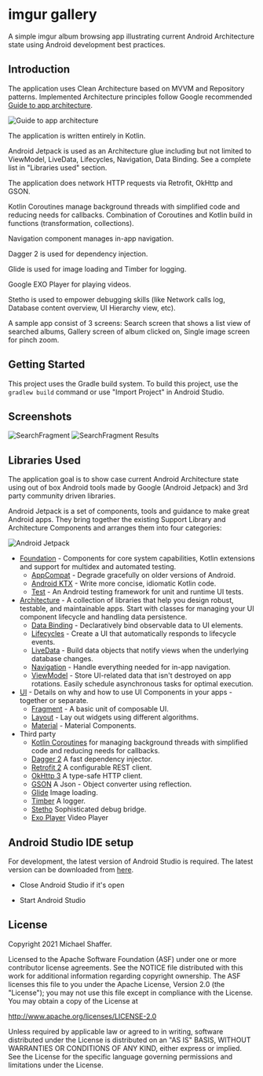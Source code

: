 imgur gallery
=========================

A simple imgur album browsing app illustrating current Android Architecture state using Android development best
practices.

Introduction
------------

The application uses Clean Architecture based on MVVM and Repository patterns. Implemented
Architecture principles follow Google recommended [Guide to app architecture](https://developer.android.com/jetpack/docs/guide).

![Guide to app architecture](screenshots/guide-to-app-architecture.png "Guide to app architecture")

The application is written entirely in Kotlin.

Android Jetpack is used as an Architecture glue including but not limited to ViewModel, LiveData,
Lifecycles, Navigation, Data Binding. See a complete list in "Libraries used" section.

The application does network HTTP requests via Retrofit, OkHttp and GSON.

Kotlin Coroutines manage background threads with simplified code and reducing needs for callbacks.
Combination of Coroutines and Kotlin build in functions (transformation, collections).

Navigation component manages in-app navigation.

Dagger 2 is used for dependency injection.

Glide is used for image loading and Timber for logging.

Google EXO Player for playing videos.

Stetho is used to empower debugging skills (like Network calls log, Database content overview,
UI Hierarchy view, etc).

A sample app consist of 3 screens: Search screen that shows a list view of searched albums, Gallery screen of album clicked on, Single image screen for pinch zoom.

Getting Started
---------------
This project uses the Gradle build system. To build this project, use the
`gradlew build` command or use "Import Project" in Android Studio.

Screenshots
-----------

![SearchFragment](screenshots/Screenshot_1612814670.png "Search Albums")
![SearchFragment Results](screenshots/Screenshot_1612814690.png "Browse sets in grid view")

Libraries Used
--------------

The application goal is to show case current Android Architecture state using out of box
Android tools made by Google (Android Jetpack) and 3rd party community driven libraries.

Android Jetpack is a set of components, tools and guidance to make great Android apps. They bring
together the existing Support Library and Architecture Components and arranges them into four
categories:

![Android Jetpack](screenshots/jetpack_donut.png "Android Jetpack Components")

* [Foundation][0] - Components for core system capabilities, Kotlin extensions and support for
  multidex and automated testing.
  * [AppCompat][1] - Degrade gracefully on older versions of Android.
  * [Android KTX][2] - Write more concise, idiomatic Kotlin code.
  * [Test][4] - An Android testing framework for unit and runtime UI tests.
* [Architecture][10] - A collection of libraries that help you design robust, testable, and
  maintainable apps. Start with classes for managing your UI component lifecycle and handling data
  persistence.
  * [Data Binding][11] - Declaratively bind observable data to UI elements.
  * [Lifecycles][12] - Create a UI that automatically responds to lifecycle events.
  * [LiveData][13] - Build data objects that notify views when the underlying database changes.
  * [Navigation][14] - Handle everything needed for in-app navigation.
  * [ViewModel][15] - Store UI-related data that isn't destroyed on app rotations. Easily schedule
     asynchronous tasks for optimal execution.
* [UI][30] - Details on why and how to use UI Components in your apps - together or separate.
  * [Fragment][34] - A basic unit of composable UI.
  * [Layout][35] - Lay out widgets using different algorithms.
  * [Material][36] - Material Components.
* Third party
  * [Kotlin Coroutines][91] for managing background threads with simplified code
     and reducing needs for callbacks.
  * [Dagger 2][92] A fast dependency injector.
  * [Retrofit 2][93] A configurable REST client.
  * [OkHttp 3][94] A type-safe HTTP client.
  * [GSON][95] A Json - Object converter using reflection.
  * [Glide][90] Image loading.
  * [Timber][96] A logger.
  * [Stetho][97] Sophisticated debug bridge.
  * [Exo Player][98] Video Player

[0]: https://developer.android.com/jetpack/components
[1]: https://developer.android.com/topic/libraries/support-library/packages#v7-appcompat
[2]: https://developer.android.com/kotlin/ktx
[4]: https://developer.android.com/training/testing/
[10]: https://developer.android.com/jetpack/arch/
[11]: https://developer.android.com/topic/libraries/data-binding/
[12]: https://developer.android.com/topic/libraries/architecture/lifecycle
[13]: https://developer.android.com/topic/libraries/architecture/livedata
[14]: https://developer.android.com/topic/libraries/architecture/navigation/
[15]: https://developer.android.com/topic/libraries/architecture/viewmodel
[30]: https://developer.android.com/guide/topics/ui
[31]: https://developer.android.com/training/animation/
[34]: https://developer.android.com/guide/components/fragments
[35]: https://developer.android.com/guide/topics/ui/declaring-layout
[36]: https://material.io/develop/android/docs/getting-started/
[90]: https://bumptech.github.io/glide/
[91]: https://kotlinlang.org/docs/reference/coroutines-overview.html
[92]: https://dagger.dev/users-guide
[93]: https://square.github.io/retrofit/
[94]: https://square.github.io/okhttp/
[95]: https://github.com/google/gson
[96]: https://github.com/JakeWharton/timber
[97]: http://facebook.github.io/stetho/
[98]: https://github.com/google/ExoPlayer

Android Studio IDE setup
------------------------
For development, the latest version of Android Studio is required. The latest version can be
downloaded from [here](https://developer.android.com/studio/).

- Close Android Studio if it's open

- Start Android Studio

License
-------

Copyright 2021 Michael Shaffer.

Licensed to the Apache Software Foundation (ASF) under one or more contributor
license agreements.  See the NOTICE file distributed with this work for
additional information regarding copyright ownership.  The ASF licenses this
file to you under the Apache License, Version 2.0 (the "License"); you may not
use this file except in compliance with the License.  You may obtain a copy of
the License at

  http://www.apache.org/licenses/LICENSE-2.0

Unless required by applicable law or agreed to in writing, software
distributed under the License is distributed on an "AS IS" BASIS, WITHOUT
WARRANTIES OR CONDITIONS OF ANY KIND, either express or implied.  See the
License for the specific language governing permissions and limitations under
the License.
